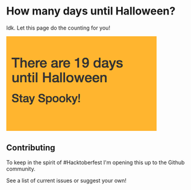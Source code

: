 # How many days until Halloween?

Idk. Let this page do the counting for you! 

![Boo!](/img/screenshot.png)

## Contributing

To keep in the spirit of #Hacktoberfest I'm opening this up to the Github community.

See a list of current issues or suggest your own!